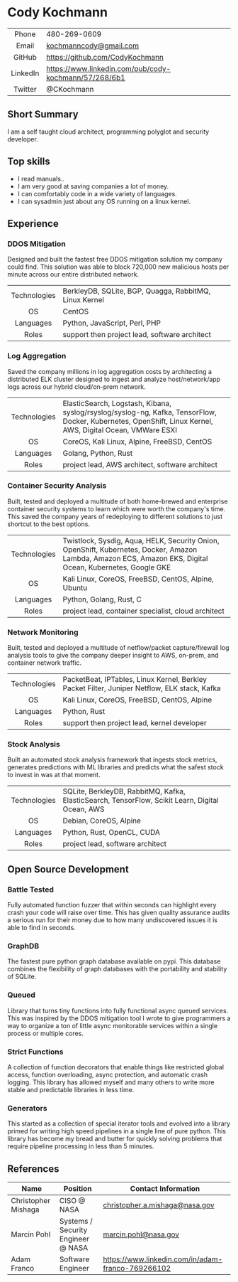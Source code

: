 # Cody Kochmann

|||
|:--:|--|
|Phone | 480-269-0609 |
|Email | kochmanncody@gmail.com |
|GitHub | https://github.com/CodyKochmann |
|LinkedIn | https://www.linkedin.com/pub/cody-kochmann/57/268/6b1 |
|Twitter | @CKochmann |

## Short Summary

I am a self taught cloud architect, programming polyglot and security developer.

## Top skills

- I read manuals..
- I am very good at saving companies a lot of money.
- I can comfortably code in a wide variety of languages.
- I can sysadmin just about any OS running on a linux kernel.

## Experience

### DDOS Mitigation

Designed and built the fastest free DDOS mitigation solution my company could find. This solution was able to block 720,000 new malicious hosts per minute across our entire distributed network.

|||
|:--:|--|
| Technologies | BerkleyDB, SQLite, BGP, Quagga, RabbitMQ, Linux Kernel |
| OS | CentOS |
| Languages | Python, JavaScript, Perl, PHP |
| Roles | support then project lead, software architect |

### Log Aggregation

Saved the company millions in log aggregation costs by architecting a distributed ELK cluster designed to ingest and analyze host/network/app logs across our hybrid cloud/on-prem network.

|||
|:--:|--|
| Technologies | ElasticSearch, Logstash, Kibana, syslog/rsyslog/syslog-ng, Kafka, TensorFlow, Docker, Kubernetes, OpenShift, Linux Kernel, AWS, Digital Ocean, VMWare ESXI |
| OS | CoreOS, Kali Linux, Alpine, FreeBSD, CentOS |
| Languages | Golang, Python, Rust |
| Roles | project lead, AWS architect, software architect |

### Container Security Analysis

Built, tested and deployed a multitude of both home-brewed and enterprise container security systems to learn which were worth the company's time. This saved the company years of redeploying to different solutions to just shortcut to the best options.

|||
|:--:|--|
| Technologies | Twistlock, Sysdig, Aqua, HELK, Security Onion, OpenShift, Kubernetes, Docker, Amazon Lambda, Amazon ECS, Amazon EKS, Digital Ocean, Kubernetes, Google GKE |
| OS | Kali Linux, CoreOS, FreeBSD, CentOS, Alpine, Ubuntu |
| Languages | Python, Golang, Rust, C |
| Roles | project lead, container specialist, cloud architect |

### Network Monitoring

Built, tested and deployed a multitude of netflow/packet capture/firewall log analysis tools to give the company deeper insight to AWS, on-prem, and container network traffic.

|||
|:--:|--|
| Technologies | PacketBeat, IPTables, Linux Kernel, Berkley Packet Filter, Juniper Netflow, ELK stack, Kafka |
| OS | Kali Linux, CoreOS, FreeBSD, CentOS, Alpine |
| Languages | Python, Rust |
| Roles | support then project lead, kernel developer |

### Stock Analysis

Built an automated stock analysis framework that ingests stock metrics, generates predictions with ML libraries and predicts what the safest stock to invest in was at that moment.

|||
|:--:|--|
| Technologies | SQLite, BerkleyDB, RabbitMQ, Kafka, ElasticSearch, TensorFlow, Scikit Learn, Digital Ocean, AWS |
| OS | Debian, CoreOS, Alpine |
| Languages | Python, Rust, OpenCL, CUDA |
| Roles | project lead, software architect |

## Open Source Development

### Battle Tested

Fully automated function fuzzer that within seconds can highlight every crash your code will raise over time. This has given quality assurance audits a serious run for their money due to how many undiscovered issues it is able to find in seconds.

### GraphDB

The fastest pure python graph database available on pypi. This database combines the flexibility of graph databases with the portability and stability of SQLite.

### Queued

Library that turns tiny functions into fully functional async queued services. This was inspired by the DDOS mitigation tool I wrote to give programmers a way to organize a ton of little async monitorable services within a single process or multiple cores.

### Strict Functions

A collection of function decorators that enable things like restricted global access, function overloading, async protection, and automatic crash logging. This library has allowed myself and many others to write more stable and predictable libraries in less time.

### Generators

This started as a collection of special iterator tools and evolved into a library primed for writing high speed pipelines in a single line of pure python. This library has become my bread and butter for quickly solving problems that require pipeline processing in less than 5 minutes.


## References

| Name | Position | Contact Information |
|---|---|---|
| Christopher Mishaga | CISO @ NASA | christopher.a.mishaga@nasa.gov |
| Marcin Pohl | Systems / Security Engineer @ NASA | marcin.pohl@nasa.gov |
| Adam Franco | Software Engineer | https://www.linkedin.com/in/adam-franco-769266102 |
